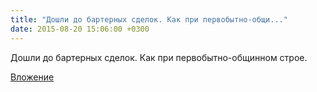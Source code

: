 ```yaml
---
title: "Дошли до бартерных сделок. Как при первобытно-общи..."
date: 2015-08-20 15:06:00 +0300
---
```


Дошли до бартерных сделок. Как при первобытно-общинном строе.

[Вложение](/assets/vk_photos/4/_gxI2S5kwj0.jpg)
